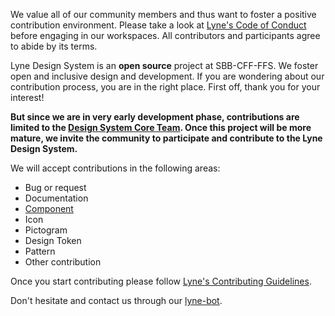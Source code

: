<lyne-title level="1" text="Start Contributing"></lyne-title>

We value all of our community members and thus want to foster a positive contribution environment. Please take a look at
[Lyne's Code of Conduct](https://github.com/lyne-design-system/lyne/blob/master/CODE_OF_CONDUCT.md) before engaging in our workspaces. All contributors and participants agree to abide by its terms.

<lyne-title level="2" text="Our contribution model"></lyne-title>

Lyne Design System is an **open source** project at SBB-CFF-FFS. We foster
open and inclusive design and development. If you are wondering about our
contribution process, you are in the right place. First off, thank you for 
your interest!

**But since we are in very early development phase, contributions are limited to 
the [Design System Core Team](/about/glossary#design-system-core-team). Once this project will be more mature, we invite
the community to participate and contribute to the Lyne Design System.**

We will accept contributions in the following areas:

* Bug or request
* Documentation
* [Component](/contributing/component/)
* Icon
* Pictogram
* Design Token
* Pattern
* Other contribution

Once you start contributing please follow [Lyne's Contributing Guidelines](https://github.com/lyne-design-system/lyne/blob/master/CONTRIBUTING.md).

<lyne-title level="2" text="You found a bug? You want to give us feedback or help us improve the documentation?"></lyne-title>

Don't hesitate and contact us through our [lyne-bot](https://github.com/lyne-bot).
